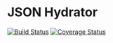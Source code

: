 # JSON Hydrator 

[![Build Status](https://travis-ci.org/flecomte/json-hydrator.svg?branch=master)](https://travis-ci.org/flecomte/json-hydrator)
[![Coverage Status](https://coveralls.io/repos/github/flecomte/json-hydrator/badge.svg?branch=master)](https://coveralls.io/github/flecomte/json-hydrator?branch=master)
